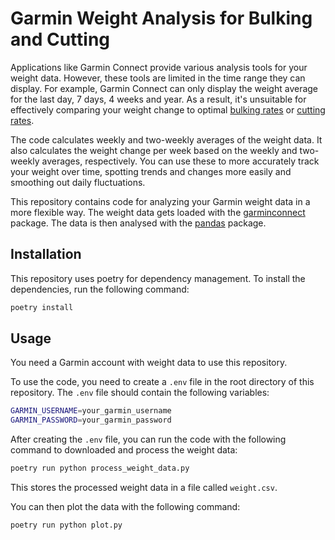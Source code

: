 # Garmin Weight Analysis for Bulking and Cutting
Applications like Garmin Connect provide various analysis tools for your weight data.
However, these tools are limited in the time range they can display.
For example, Garmin Connect can only display the weight average for the last day, 7 days, 4 weeks and year.
As a result, it's unsuitable for effectively comparing your weight change to optimal [bulking rates](https://macrofactorapp.com/bulking-calculator/) or [cutting rates](https://macrofactorapp.com/cutting-calculator/).

The code calculates weekly and two-weekly averages of the weight data.
It also calculates the weight change per week based on the weekly and two-weekly averages, respectively.
You can use these to more accurately track your weight over time, 
spotting trends and changes more easily and smoothing out daily fluctuations.

This repository contains code for analyzing your Garmin weight data in a more flexible way.
The weight data gets loaded with the [garminconnect](https://pypi.org/project/garminconnect/) package.
The data is then analysed with the [pandas](https://pandas.pydata.org/) package.

## Installation
This repository uses poetry for dependency management. 
To install the dependencies, run the following command:
```bash
poetry install
```

## Usage
You need a Garmin account with weight data to use this repository.

To use the code, you need to create a `.env` file in the root directory of this repository.
The `.env` file should contain the following variables:
```bash
GARMIN_USERNAME=your_garmin_username
GARMIN_PASSWORD=your_garmin_password
```

After creating the `.env` file, you can run the code with the following command to downloaded and process the weight data:
```bash
poetry run python process_weight_data.py
```

This stores the processed weight data in a file called `weight.csv`.

You can then plot the data with the following command:
```bash
poetry run python plot.py
```
